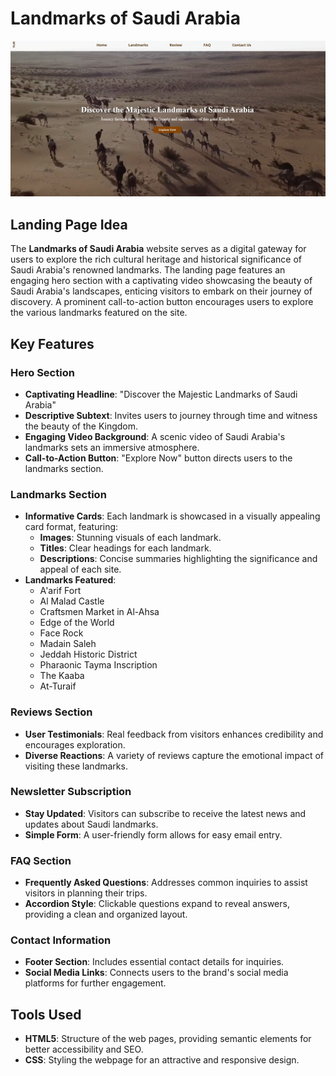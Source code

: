 # Landmarks of Saudi Arabia

![Hero page](./Images/Hero.png)

## Landing Page Idea

The **Landmarks of Saudi Arabia** website serves as a digital gateway for users to explore the rich cultural heritage and historical significance of Saudi Arabia's renowned landmarks. The landing page features an engaging hero section with a captivating video showcasing the beauty of Saudi Arabia's landscapes, enticing visitors to embark on their journey of discovery. A prominent call-to-action button encourages users to explore the various landmarks featured on the site.

## Key Features

### Hero Section

- **Captivating Headline**: "Discover the Majestic Landmarks of Saudi Arabia"
- **Descriptive Subtext**: Invites users to journey through time and witness the beauty of the Kingdom.
- **Engaging Video Background**: A scenic video of Saudi Arabia's landmarks sets an immersive atmosphere.
- **Call-to-Action Button**: "Explore Now" button directs users to the landmarks section.

### Landmarks Section

- **Informative Cards**: Each landmark is showcased in a visually appealing card format, featuring:
  - **Images**: Stunning visuals of each landmark.
  - **Titles**: Clear headings for each landmark.
  - **Descriptions**: Concise summaries highlighting the significance and appeal of each site.
- **Landmarks Featured**:
  - A'arif Fort
  - Al Malad Castle
  - Craftsmen Market in Al-Ahsa
  - Edge of the World
  - Face Rock
  - Madain Saleh
  - Jeddah Historic District
  - Pharaonic Tayma Inscription
  - The Kaaba
  - At-Turaif

### Reviews Section

- **User Testimonials**: Real feedback from visitors enhances credibility and encourages exploration.
- **Diverse Reactions**: A variety of reviews capture the emotional impact of visiting these landmarks.

### Newsletter Subscription

- **Stay Updated**: Visitors can subscribe to receive the latest news and updates about Saudi landmarks.
- **Simple Form**: A user-friendly form allows for easy email entry.

### FAQ Section

- **Frequently Asked Questions**: Addresses common inquiries to assist visitors in planning their trips.
- **Accordion Style**: Clickable questions expand to reveal answers, providing a clean and organized layout.

### Contact Information

- **Footer Section**: Includes essential contact details for inquiries.
- **Social Media Links**: Connects users to the brand's social media platforms for further engagement.

## Tools Used

- **HTML5**: Structure of the web pages, providing semantic elements for better accessibility and SEO.
- **CSS**: Styling the webpage for an attractive and responsive design.
